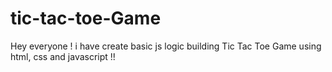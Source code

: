 # tic-tac-toe-Game
Hey everyone ! i have create basic js logic building Tic Tac Toe Game using html, css and javascript !!
